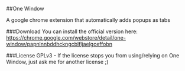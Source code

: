 ##One Window

A google chrome extension that automatically adds popups as tabs

###Download
You can install the official version here: https://chrome.google.com/webstore/detail/one-window/papnlnnbddhckngcblfljaelgceffobn

###License
GPLv3 - If the license stops you from using/relying on One Window, just ask me for another license ;)

